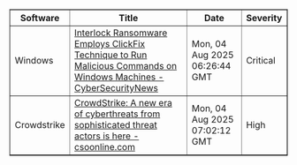 <table border="1" style="width:100%; border-collapse: collapse;">
<thead>
<tr>
<th>Software</th>
<th>Title</th>
<th>Date</th>
<th>Severity</th>
</tr>
</thead>
<tbody><tr>
<td>Windows</td>
<td><a href="https://news.google.com/rss/articles/CBMihAFBVV95cUxNU25VOXBZRjZuY2dvU1gwaUU3MEZ5SXVaNkJxNFowV1c4SG5iYmRIUnJuV3VJdk11MFhscXBSZ0xRaXZkV2Y4WDhvd3JGbnlzQnkySmJLdDVwMk1oeTAtMC1JUExZWXFhLWNIV2Jrb1d3bVdQQzAyNWNsbVl4WEZvUzMzWUnSAYoBQVVfeXFMT1VBLW9SREVRTXZfMXdQR0tINjhmbnN0bFg1Y1VTNmt0MHZFWTUxNHhvQ2FMVGpBemFYeW1mYTdFUGtYY0VsNmRNWXRRSWl3cnh2bmJPMUdkMkdzMXpXSGlwMlpMYlBJb2xVcklmTnNSUGc5TDdJSVB4VmN5M05wNUNCUS0tajBZOTZB?oc=5">Interlock Ransomware Employs ClickFix Technique to Run Malicious Commands on Windows Machines - CyberSecurityNews</a></td>
<td>Mon, 04 Aug 2025 06:26:44 GMT</td>
<td>Critical</td>
</tr>
<tr>
<td>Crowdstrike</td>
<td><a href="https://news.google.com/rss/articles/CBMiwwFBVV95cUxQYWphTzdjUGlPek5TTlJyNFNPTXRoQVRrYzNrWUZPMHNiM0ZYdkMxbDhGTml5VXY0WWtreW9yNVQ4UjljTEZ3MlhrMlg5aGsyR3JnYllZYzVNelNFaHdBd0thNW5TbU04b0tJSUx0bkhSVEM1NmdyNUdnSzg5NXYxRG1uMU05djBnemlYVEhpdFpOU0lONDlKalBLMlNIaVdfdnlsM3ZfVG11M2xaWDl4bFlZOG55dmpvM2FpNkpfRExneVk?oc=5">CrowdStrike: A new era of cyberthreats from sophisticated threat actors is here - csoonline.com</a></td>
<td>Mon, 04 Aug 2025 07:02:12 GMT</td>
<td>High</td>
</tr>
</tbody>
</table>